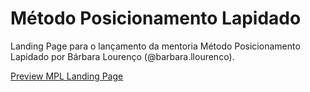 # Método Posicionamento Lapidado

Landing Page para o lançamento da mentoria Método Posicionamento Lapidado por Bárbara Lourenço (@barbara.llourenco).

[Preview MPL Landing Page](./assets/imgs/Preview_M%C3%A9todoPosicionamentoLapidado.mp4 "Preview MPL Landing Page")
